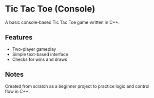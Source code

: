 # Tic Tac Toe (Console)

A basic console-based Tic Tac Toe game written in C++.

## Features

- Two-player gameplay
- Simple text-based interface
- Checks for wins and draws

## Notes

Created from scratch as a beginner project to practice logic and control flow in C++.
